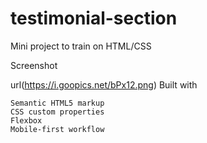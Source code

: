 # testimonial-section
Mini project to train on HTML/CSS

Screenshot

url(https://i.goopics.net/bPx12.png)
Built with

    Semantic HTML5 markup
    CSS custom properties
    Flexbox
    Mobile-first workflow

